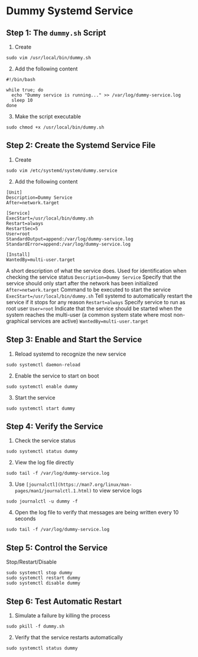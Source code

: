 # Dummy Systemd Service

## Step 1: The `dummy.sh` Script
1. Create
```
sudo vim /usr/local/bin/dummy.sh
```
2. Add the following content
```
#!/bin/bash

while true; do
  echo "Dummy service is running..." >> /var/log/dummy-service.log
  sleep 10
done
```
3. Make the script executable
```
sudo chmod +x /usr/local/bin/dummy.sh
```

## Step 2: Create the Systemd Service File
1. Create
```
sudo vim /etc/systemd/system/dummy.service
```
2. Add the following content
```
[Unit]
Description=Dummy Service
After=network.target

[Service]
ExecStart=/usr/local/bin/dummy.sh
Restart=always
RestartSec=5
User=root
StandardOutput=append:/var/log/dummy-service.log
StandardError=append:/var/log/dummy-service.log

[Install]
WantedBy=multi-user.target
```

A short description of what the service does. Used for identification when checking the service status
`Description=Dummy Service`
Specify that the service should only start after the network has been initialized
`After=network.target`
Command to be executed to start the service
`ExecStart=/usr/local/bin/dummy.sh`
Tell systemd to automatically restart the service if it stops for any reason
`Restart=always`
Specify service to run as root user
`User=root`
Indicate that the service should be started when the system reaches the multi-user (a common system state where most non-graphical services are active)
`WantedBy=multi-user.target`

## Step 3: Enable and Start the Service
1. Reload systemd to recognize the new service
```
sudo systemctl daemon-reload
```
2. Enable the service to start on boot
```
sudo systemctl enable dummy
```
3. Start the service
```
sudo systemctl start dummy
```

## Step 4: Verify the Service
1. Check the service status
```
sudo systemctl status dummy
```
2. View the log file directly
```
sudo tail -f /var/log/dummy-service.log
```
3. Use `[journalctl](https://man7.org/linux/man-pages/man1/journalctl.1.html)` to view service logs
```
sudo journalctl -u dummy -f
```
4. Open the log file to verify that messages are being written every 10 seconds
```
sudo tail -f /var/log/dummy-service.log
```

## Step 5: Control the Service
Stop/Restart/Disable
```
sudo systemctl stop dummy
sudo systemctl restart dummy
sudo systemctl disable dummy
```

## Step 6: Test Automatic Restart
1. Simulate a failure by killing the process
```
sudo pkill -f dummy.sh
```
2. Verify that the service restarts automatically
```
sudo systemctl status dummy
```

